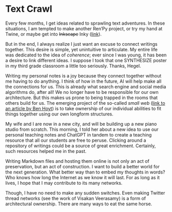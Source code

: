 # Text Crawl

Every few months, I get ideas related to sprawling text adventures. 
In these situations, I am tempted to make another Ren’Py project, 
or try my hand at Twine, or maybe get into ~~Inkscape~~ Inky ([link](https://www.inklestudios.com/ink/web-tutorial)).

But in the end, I always realize I just want an excuse to connect writings together.
This desire is simple, yet unintuitive to articulate. 
My entire life was dedicated to the idea of *coherence*; 
ever since I was young, it has been a desire to link different ideas.
I suppose I took that one SYNTHESIZE poster in my third grade classroom a little too seriously.
Thanks, Hegel.

Writing my personal notes is a joy because they connect together without me having to do anything. 
I think of how in the future, AI will help make all the connections for us. 
This is already what search engine and social media algorithms do, after all! 
We no longer have to be responsible for our own architecture.
But this makes us prone to being trapped in the rooms that others build for us.
The emerging project of the so-called _small web_ ([link to an article by Ben Hoyt](https://benhoyt.com/writings/the-small-web-is-beautiful/))
is to take ownership of our individual abilities to fit things together using our own longform structures.

My wife and I are now in a new city, and will be building up a new piano studio from scratch.
This morning, I told her about a new idea to use our personal teaching notes and ChatGPT in tandem
to create a teaching resource that all our students are free to peruse. 
Clicking around a repository of writings could be a source of great enrichment.
Certainly, such resources helped me in the past.

Writing Markdown files and hosting them online is not only an act of preservation, but an act of construction.
I want to build a better world for the next generation. What better way than to embed my thoughts in words?
Who knows how long the Internet as we know it will last. 
For as long as it lives, I hope that I may contribute to its many networks.

Though, I have no need to make any sudden switches.
Even making Twitter thread networks (see the work of Visakan Veerasamy) is a form of architectural ownership.
There are many ways to eat the same horse.
